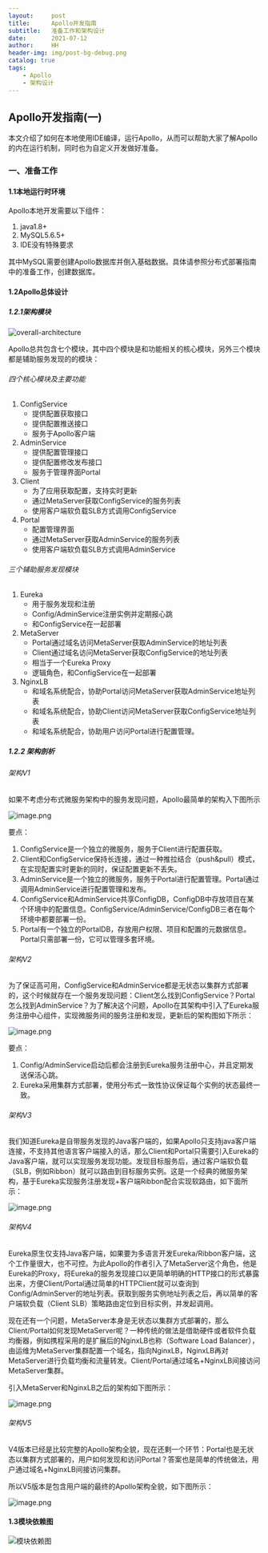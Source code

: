 ```yaml
---
layout:     post
title:      Apollo开发指南
subtitle:   准备工作和架构设计
date:       2021-07-12
author:     HH
header-img: img/post-bg-debug.png
catalog: true
tags:
    - Apollo
    - 架构设计
---
```

## Apollo开发指南(一)

本文介绍了如何在本地使用IDE编译，运行Apollo，从而可以帮助大家了解Apollo的内在运行机制，同时也为自定义开发做好准备。

### 一、准备工作

#### 1.1本地运行时环境

Apollo本地开发需要以下组件：

1. java1.8+
2. MySQL5.6.5+
3. IDE没有特殊要求

其中MySQL需要创建Apollo数据库并倒入基础数据。具体请参照分布式部署指南中的准备工作，创建数据库。

#### 1.2Apollo总体设计

##### 1.2.1架构模块

![overall-architecture](https://raw.githubusercontent.com/ctripcorp/apollo/master/doc/images/overall-architecture.png)

Apollo总共包含七个模块，其中四个模块是和功能相关的核心模块，另外三个模块都是辅助服务发现的的模块：

###### 四个核心模块及主要功能

1. ConfigService
   - 提供配置获取接口
   - 提供配置推送接口
   - 服务于Apollo客户端
2. AdminService
   - 提供配置管理接口
   - 提供配置修改发布接口
   - 服务于管理界面Portal
3. Client
   - 为了应用获取配置，支持实时更新
   - 通过MetaServer获取ConfigService的服务列表
   - 使用客户端软负载SLB方式调用ConfigService
4. Portal
   - 配置管理界面
   - 通过MetaServer获取AdminService的服务列表
   - 使用客户端软负载SLB方式调用AdminService

###### 三个辅助服务发现模块

1. Eureka
   - 用于服务发现和注册
   - Config/AdminService注册实例并定期报心跳
   - 和ConfigService在一起部署
2. MetaServer
   - Portal通过域名访问MetaServer获取AdminService的地址列表
   - Client通过域名访问MetaServer获取ConfigService的地址列表
   - 相当于一个Eureka Proxy
   - 逻辑角色，和ConfigService在一起部署
3. NginxLB
   - 和域名系统配合，协助Portal访问MetaServer获取AdminService地址列表
   - 和域名系统配合，协助Client访问MetaServer获取ConfigService地址列表
   - 和域名系统配合，协助用户访问Portal进行配置管理。

##### 1.2.2 架构剖析

###### 架构V1

如果不考虑分布式微服务架构中的服务发现问题，Apollo最简单的架构入下图所示

![image.png](https://i.loli.net/2021/07/12/pNaTE8K7MvtroGU.png)

要点：

1. ConfigService是一个独立的微服务，服务于Client进行配置获取。
2. Client和ConfigService保持长连接，通过一种推拉结合（push&pull）模式，在实现配置实时更新的同时，保证配置更新不丢失。
3. AdminService是一个独立的微服务，服务于Portal进行配置管理。Portal通过调用AdminService进行配置管理和发布。
4. ConfigService和AdminService共享ConfigDB，ConfigDB中存放项目在某个环境中的配置信息。ConfigService/AdminService/ConfigDB三者在每个环境中都要部署一份。
5. Portal有一个独立的PortalDB，存放用户权限、项目和配置的元数据信息。Portal只需部署一份，它可以管理多套环境。

###### 架构V2

为了保证高可用，ConfigService和AdminService都是无状态以集群方式部署的，这个时候就存在一个服务发现问题：Client怎么找到ConfigService？Portal怎么找到AdminService？为了解决这个问题，Apollo在其架构中引入了Eureka服务注册中心组件，实现微服务间的服务注册和发现，更新后的架构图如下所示：

![image.png](https://i.loli.net/2021/07/12/ThmuOIj9kocPvgA.png)

要点：

1. Config/AdminService启动后都会注册到Eureka服务注册中心，并且定期发送保活心跳。
2. Eureka采用集群方式部署，使用分布式一致性协议保证每个实例的状态最终一致。

###### 架构V3

我们知道Eureka是自带服务发现的Java客户端的，如果Apollo只支持java客户端连接，不支持其他语言客户端接入的话，那么Client和Portal只需要引入Eureka的Java客户端，就可以实现服务发现功能。发现目标服务后，通过客户端软负载（SLB，例如Ribbon）就可以路由到目标服务实例。这是一个经典的微服务架构，基于Eureka实现服务注册发现+客户端Ribbon配合实现软路由，如下面所示：

![image.png](https://i.loli.net/2021/07/12/E5YZANjUBXstowy.png)

###### 架构V4

Eureka原生仅支持Java客户端，如果要为多语言开发Eureka/Ribbon客户端，这个工作量很大，也不可控。为此Apollo的作者引入了MetaServer这个角色，他是Eureka的Proxy，将Eureka的服务发现接口以更简单明确的HTTP接口的形式暴露出来，方便Client/Portal通过简单的HTTPClient就可以查询到Config/AdminServer的地址列表。获取到服务实例地址列表之后，再以简单的客户端软负载（Client SLB）策略路由定位到目标实例，并发起调用。

现在还有一个问题，MetaServer本身是无状态以集群方式部署的，那么Client/Portal如何发现MetaServer呢？一种传统的做法是借助硬件或者软件负载均衡器，例如携程采用的是扩展后的NginxLB也称（Software Load Balancer），由运维为MetaServer集群配置一个域名，指向NginxLB，NginxLB再对MetaServer进行负载均衡和流量转发。Client/Portal通过域名+NginxLB间接访问MetaServer集群。

引入MetaServer和NginxLB之后的架构如下图所示：

![image.png](https://i.loli.net/2021/07/12/5kq7DjloBhi4EWQ.png)

###### 架构V5

V4版本已经是比较完整的Apollo架构全貌，现在还剩一个环节：Portal也是无状态以集群方式部署的，用户如何发现和访问Portal？答案也是简单的传统做法，用户通过域名+NginxLB间接访问集群。

所以V5版本是包含用户端的最终的Apollo架构全貌，如下图所示：

![image.png](https://i.loli.net/2021/07/12/uyLzNUnk2cfV7aB.png)

#### 1.3模块依赖图

![模块依赖图](https://raw.githubusercontent.com/ctripcorp/apollo/master/doc/images/module-dependency.png)

